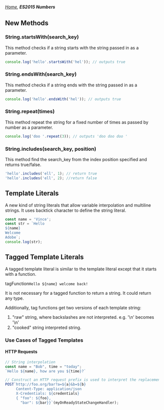 ###### *[Home](https://tashbalrai.github.io)*, **ES2015 Numbers**

## New Methods

### String.startsWith(search_key)
This method checks if a string starts with the string passed in as a parameter.

```javascript
console.log('hello'.startsWith('hel')); // outputs true
```

### String.endsWith(search_key)
This method checks if a string ends with the string passed in as a parameter.

```javascript
console.log('hello'.endsWith('hel')); // outputs true
```

### String.repeat(times)
This method repeat the string for a fixed number of times as passed by number as a parameter.

```javascript
console.log('doo '.repeat(3)); // outputs 'doo doo doo '
```

### String.includes(search_key, position)
This method find the search_key from the index position specified and returns true/false.

```javascript
'hello'.includes('ell', 1); // return true
'hello'.includes('ell', 2); //return false
```

## Template Literals
A new kind of string literals that allow variable interpolation and multiline strings. It uses backtick character to define the string literal.

```javascript
const name = 'Vince';
const str = `Hello
${name}
Welcome
Adobe`;
console.log(str);
```

## Tagged Template Literals
A tagged template literal is similar to the template literal except that it starts with a function.

tagFunction`Hello ${name} welcome back!`

It is not necessary for a tagged function to return a string. It could return any type.

Additionally, tag functions get two versions of each template string:
1. "raw" string, where backslashes are not interpreted. e.g. '\n' becomes '\\n'
2. "cooked" string interpreted string.

### Use Cases of Tagged Templates

#### HTTP Requests
```javascript
// String interpolation
const name = "Bob", time = "today";
`Hello ${name}, how are you ${time}?`

// Construct an HTTP request prefix is used to interpret the replacements and construction
POST`http://foo.org/bar?a=${a}&b=${b}
     Content-Type: application/json
     X-Credentials: ${credentials}
     { "foo": ${foo},
       "bar": ${bar}}`(myOnReadyStateChangeHandler);
```

